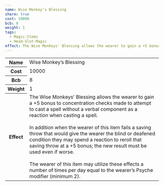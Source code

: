 ```yaml
---
name: Wise Monkey’s Blessing
share: true
cost: 10000
bcb: 8
weight: 1
tags:
  - Magic-Items
  - Head-Slot-Magic
effect: The Wise Monkeys' Blessing allows the wearer to gain a +5 bonus to concentration checks made to attempt to cast a spell without a verbal component as a reaction when casting a spell.<br><br>In addition when the wearer of this item fails a saving throw that would give the wearer the blind or deafened condition they may spend a reaction to reroll that saving throw at a +5 bonus; the new result must be used even if worse.<br><br>The wearer of this item may utilize these effects a number of times per day equal to the wearer’s Psyche modifier (minimum 2).
---
```


<p><span style="overflow-x: auto;"><table><tbody><tr><th>Name</th><td>Wise Monkey’s Blessing</td></tr><tr><th>Cost</th><td>10000</td></tr><tr><th>Bcb</th><td>8</td></tr><tr><th>Weight</th><td>1</td></tr><tr><th>Effect</th><td>The Wise Monkeys' Blessing allows the wearer to gain a +5 bonus to concentration checks made to attempt to cast a spell without a verbal component as a reaction when casting a spell.<br><br>In addition when the wearer of this item fails a saving throw that would give the wearer the blind or deafened condition they may spend a reaction to reroll that saving throw at a +5 bonus; the new result must be used even if worse.<br><br>The wearer of this item may utilize these effects a number of times per day equal to the wearer’s Psyche modifier (minimum 2).</td></tr></tbody></table></span></p>
